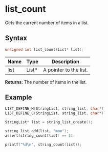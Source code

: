 # list_count

Gets the current number of items in a list.

## Syntax

```c
unsigned int list_count(List* list);
```

| Name | Type | Description |
| --- | --- | --- |
| list | List* | A pointer to the list. |

**Returns:** The number of items in the list.

## Example

```c
LIST_DEFINE_H(StringList, string_list, char*)
LIST_DEFINE_C(StringList, string_list, char*)

StringList* list = string_list_create();

string_list_add(list, "moo");
assert(string_count(list) == 1);

printf("%d\n", string_count(list));
```